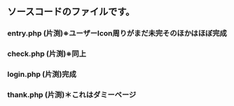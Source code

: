 ## ソースコードのファイルです。

### entry.php (片渕)※ユーザーIcon周りがまだ未完そのほかはほぼ完成
### check.php (片渕)※同上
### login.php (片渕)完成
### thank.php (片渕)＊これはダミーページ

